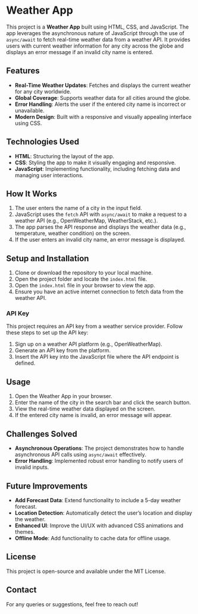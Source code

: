 # Weather App

This project is a **Weather App** built using HTML, CSS, and JavaScript. The app leverages the asynchronous nature of JavaScript through the use of `async/await` to fetch real-time weather data from a weather API. It provides users with current weather information for any city across the globe and displays an error message if an invalid city name is entered.


## Features

- **Real-Time Weather Updates**: Fetches and displays the current weather for any city worldwide.
- **Global Coverage**: Supports weather data for all cities around the globe.
- **Error Handling**: Alerts the user if the entered city name is incorrect or unavailable.
- **Modern Design**: Built with a responsive and visually appealing interface using CSS.

## Technologies Used

- **HTML**: Structuring the layout of the app.
- **CSS**: Styling the app to make it visually engaging and responsive.
- **JavaScript**: Implementing functionality, including fetching data and managing user interactions.

## How It Works

1. The user enters the name of a city in the input field.
2. JavaScript uses the `fetch` API with `async/await` to make a request to a weather API (e.g., OpenWeatherMap, WeatherStack, etc.).
3. The app parses the API response and displays the weather data (e.g., temperature, weather condition) on the screen.
4. If the user enters an invalid city name, an error message is displayed.

## Setup and Installation

1. Clone or download the repository to your local machine.
2. Open the project folder and locate the `index.html` file.
3. Open the `index.html` file in your browser to view the app.
4. Ensure you have an active internet connection to fetch data from the weather API.

### API Key
This project requires an API key from a weather service provider. Follow these steps to set up the API key:

1. Sign up on a weather API platform (e.g., OpenWeatherMap).
2. Generate an API key from the platform.
3. Insert the API key into the JavaScript file where the API endpoint is defined.

## Usage

1. Open the Weather App in your browser.
2. Enter the name of the city in the search bar and click the search button.
3. View the real-time weather data displayed on the screen.
4. If the entered city name is invalid, an error message will appear.

## Challenges Solved

- **Asynchronous Operations**: The project demonstrates how to handle asynchronous API calls using `async/await` effectively.
- **Error Handling**: Implemented robust error handling to notify users of invalid inputs.

## Future Improvements

- **Add Forecast Data**: Extend functionality to include a 5-day weather forecast.
- **Location Detection**: Automatically detect the user’s location and display the weather.
- **Enhanced UI**: Improve the UI/UX with advanced CSS animations and themes.
- **Offline Mode**: Add functionality to cache data for offline usage.

## License
This project is open-source and available under the MIT License.

## Contact
For any queries or suggestions, feel free to reach out!

